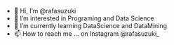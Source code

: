 - 👋 Hi, I’m @rafasuzuki
- 👀 I’m interested in Programing and Data Science
- 🌱 I’m currently learning DataScience and DataMining
- 📫 How to reach me ... on Instagram @rafasuzuki_ 

<!---
rafasuzuki/rafasuzuki is a ✨ special ✨ repository because its `README.md` (this file) appears on your GitHub profile.
You can click the Preview link to take a look at your changes.
--->
